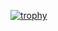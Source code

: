 

[![trophy](https://github.com/ryo-ma/github-profile-trophy)](https://github.com/suwonkun/github-profile-trophy)
